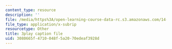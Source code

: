 ```yaml
---
content_type: resource
description: ''
file: /media/https%3A/open-learning-course-data-rc.s3.amazonaws.com/14-772-development-economics-macroeconomics-spring-2013/3080665f4710048f5a2070edeaf3928d_w7aOU0ZAJp0.srt
file_type: application/x-subrip
resourcetype: Other
title: 3play caption file
uid: 3080665f-4710-048f-5a20-70edeaf3928d
---
```

